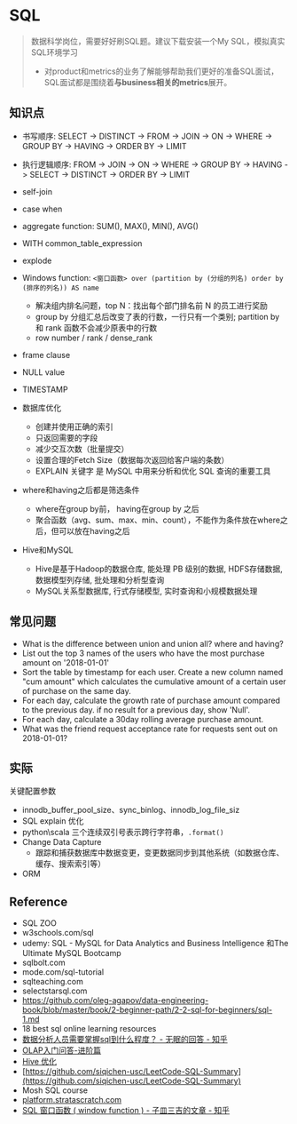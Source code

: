 # SQL

> 数据科学岗位，需要好好刷SQL题。建议下载安装一个My SQL，模拟真实SQL环境学习
> - 对product和metrics的业务了解能够帮助我们更好的准备SQL面试，SQL面试都是围绕着**与business相关的metrics**展开。


## 知识点
- 书写顺序: SELECT -> DISTINCT ->  FROM -> JOIN -> ON ->  WHERE -> GROUP BY -> HAVING -> ORDER BY -> LIMIT
- 执行逻辑顺序: FROM -> JOIN -> ON -> WHERE -> GROUP BY -> HAVING -> SELECT -> DISTINCT -> ORDER BY -> LIMIT
- self-join
- case when
- aggregate function: SUM(), MAX(), MIN(), AVG()
- WITH common_table_expression
- explode
- Windows function: `<窗口函数> over (partition by (分组的列名) order by (排序的列名)) AS name`
  - 解决组内排名问题，top N：找出每个部门排名前 N 的员工进行奖励
  - group by 分组汇总后改变了表的行数，一行只有一个类别; partition by 和 rank 函数不会减少原表中的行数
  - row number / rank / dense_rank
- frame clause
- NULL value
- TIMESTAMP
- 数据库优化
  - 创建并使用正确的索引
  - 只返回需要的字段
  - 减少交互次数（批量提交）
  - 设置合理的Fetch Size（数据每次返回给客户端的条数）
  - EXPLAIN 关键字 是 MySQL 中用来分析和优化 SQL 查询的重要工具

- where和having之后都是筛选条件
  - where在group by前， having在group by 之后
  - 聚合函数（avg、sum、max、min、count），不能作为条件放在where之后，但可以放在having之后

- Hive和MySQL
  - Hive是基于Hadoop的数据仓库, 能处理 PB 级别的数据, HDFS存储数据, 数据模型列存储, 批处理和分析型查询
  - MySQL关系型数据库, 行式存储模型, 实时查询和小规模数据处理


## 常见问题
- What is the difference between union and union all? where and having?
- List out the top 3 names of the users who have the most purchase amount on '2018-01-01'
- Sort the table by timestamp for each user. Create a new column named "cum amount" which calculates the cumulative amount of a certain user of purchase on the same day.
- For each day, calculate the growth rate of purchase amount compared to the previous day. if no result for a previous day, show 'Null'.
- For each day, calculate a 30day rolling average purchase amount.
- What was the friend request acceptance rate for requests sent out on 2018-01-01?


## 实际
关键配置参数
- innodb_buffer_pool_size、sync_binlog、innodb_log_file_siz
- SQL explain 优化
- python\scala 三个连续双引号表示跨行字符串，`.format()`
- Change Data Capture
  - 跟踪和捕获数据库中数据变更，变更数据同步到其他系统（如数据仓库、缓存、搜索索引等）
- ORM


## Reference
- SQL ZOO 
- w3schools.com/sql
- udemy: SQL - MySQL for Data Analytics and Business Intelligence 和The Ultimate MySQL Bootcamp
- sqlbolt.com
- mode.com/sql-tutorial
- sqlteaching.com
- selectstarsql.com
- https://github.com/oleg-agapov/data-engineering-book/blob/master/book/2-beginner-path/2-2-sql-for-beginners/sql-1.md
- 18 best sql online learning resources
- [数据分析人员需要掌握sql到什么程度？ - 无眠的回答 - 知乎](https://www.zhihu.com/question/379694223/answer/1118850805)
- [OLAP入门问答-进阶篇](https://zhuanlan.zhihu.com/p/147344996)
- [Hive 优化](https://zhuanlan.zhihu.com/p/102475087)
- [https://github.com/siqichen-usc/LeetCode-SQL-Summary](https://github.com/siqichen-usc/LeetCode-SQL-Summary)
- Mosh SQL course
- [platform.stratascratch.com](platform.stratascratch.com)
- [SQL 窗口函数 ( window function ) - 子皿三吉的文章 - 知乎](https://zhuanlan.zhihu.com/p/390381181)

